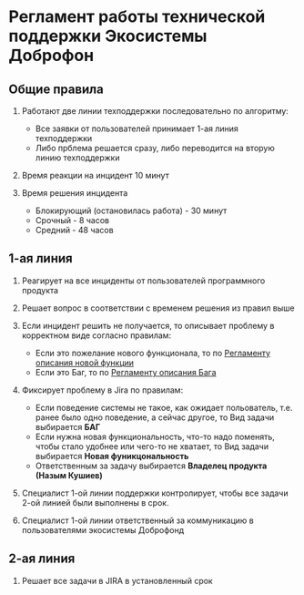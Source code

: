 # Регламент работы технической поддержки Экосистемы Доброфон

## Общие правила

1. Работают две линии техподдержки последовательно по алгоритму:
    * Все заявки от пользователей принимает 1-ая линия техподдержки
    * Либо прблема решается сразу, либо переводится на вторую линию техподдержки

2. Время реакции на инцидент 10 минут
3. Время решения инцидента
    * Блокирующий (остановилась работа) - 30 минут
    * Срочный - 8 часов
    * Средний - 48 часов


## 1-ая линия

1. Реагирует на все инциденты от пользователей программного продукта
2. Решает вопрос в соответствии с временем решения из правил выше
3. Если инцидент решить не получается, то описывает проблему в корректном виде согласно правилам:
    * Если это пожелание нового функционала, то по  [Регламенту описания новой функции](https://github.com/DobroFond05/Doc/blob/master/%D0%A0%D0%B5%D0%B3%D0%BB%D0%B0%D0%BC%D0%B5%D0%BD%D1%82%D1%8B/%D0%A0%D0%B5%D0%B3%D0%BB%D0%B0%D0%BC%D0%B5%D0%BD%D1%82%20%D0%BE%D0%BF%D0%B8%D1%81%D0%B0%D0%BD%D0%B8%D1%8F%20%D0%BD%D0%BE%D0%B2%D0%BE%D0%B9%20%D1%84%D1%83%D0%BD%D0%BA%D1%86%D0%B8%D0%B8%20%D0%B4%D0%BB%D1%8F%20%D1%84%D0%BE%D0%BD%D0%B4%D0%B0.md)
    * Если это Баг, то по [Регламенту описания Бага](https://github.com/DobroFond05/Doc/blob/master/%D0%A0%D0%B5%D0%B3%D0%BB%D0%B0%D0%BC%D0%B5%D0%BD%D1%82%D1%8B/%D0%A0%D0%B5%D0%B3%D0%BB%D0%B0%D0%BC%D0%B5%D0%BD%D1%82%20%D0%BE%D0%BF%D0%B8%D1%81%D0%B0%D0%BD%D0%B8%D1%8F%20%D0%91%D0%B0%D0%B3%D0%B0.md)

4. Фиксирует проблему в Jira по правилам:
    * Если поведение системы не такое, как ожидает польователь, т.е. ранее было одно поведение, а сейчас другое, то Вид задачи выбирается __БАГ__
    * Если нужна новая функциональность, что-то надо поменять, чтобы стало удобнее или чего-то не хватает, то Вид задачи выбирается __Новая фуникцональность__
    * Ответственным за задачу выбирается __Владелец продукта (Назым Кушиев)__

5. Специалист 1-ой линии поддержки контролирует, чтобы все задачи 2-ой линией были выполнены в срок.

6. Специалист 1-ой линии ответственный за коммуникацию в пользователями экосистемы Доброфонд

## 2-ая линия

1. Решает все задачи в JIRA в установленный срок 
